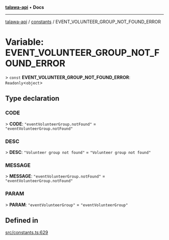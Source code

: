 [**talawa-api**](../../README.md) • **Docs**

***

[talawa-api](../../modules.md) / [constants](../README.md) / EVENT\_VOLUNTEER\_GROUP\_NOT\_FOUND\_ERROR

# Variable: EVENT\_VOLUNTEER\_GROUP\_NOT\_FOUND\_ERROR

\> `const` **EVENT\_VOLUNTEER\_GROUP\_NOT\_FOUND\_ERROR**: `Readonly`\<`object`\>

## Type declaration

### CODE

\> **CODE**: `"eventVolunteerGroup.notFound"` = `"eventVolunteerGroup.notFound"`

### DESC

\> **DESC**: `"Volunteer group not found"` = `"Volunteer group not found"`

### MESSAGE

\> **MESSAGE**: `"eventVolunteerGroup.notFound"` = `"eventVolunteerGroup.notFound"`

### PARAM

\> **PARAM**: `"eventVolunteerGroup"` = `"eventVolunteerGroup"`

## Defined in

[src/constants.ts:629](https://github.com/PalisadoesFoundation/talawa-api/blob/67d017fd9312183a6b2bae1b160bc814f56ab5c2/src/constants.ts#L629)
